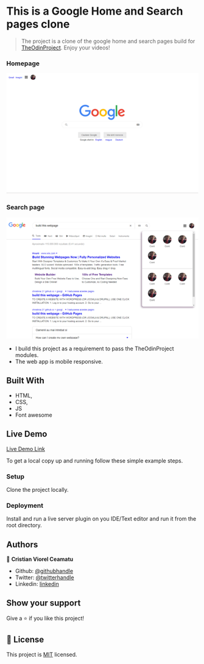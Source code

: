 # This is a Google Home and Search pages clone

> The project is a clone of the google home and search pages build for [TheOdinProject](https://www.theodinproject.com/). Enjoy your videos!

### Homepage
![screenshot](./app-screenshot-full.png)

### Search page
![screenshot](./app-screenshot-full2.png)

- I build this project as a requirement to pass the TheOdinProject modules.
- The web app is mobile responsive.

## Built With

- HTML,
- CSS,
- JS
- Font awesome

## Live Demo

[Live Demo Link](https://cristianceamatu.github.io/theOdinProject-youtubeclone/)


To get a local copy up and running follow these simple example steps.

### Setup

Clone the project locally.

### Deployment

Install and run a live server plugin on you IDE/Text editor and run it from the root directory.


## Authors

👤 **Cristian Viorel Ceamatu**

- Github: [@githubhandle](https://github.com/cristianCeamatu)
- Twitter: [@twitterhandle](https://twitter.com/CeamatuV)
- Linkedin: [linkedin](https://www.linkedin.com/in/ceamatu-cristian-viorel-7a5469136/)


## Show your support

Give a ⭐️ if you like this project!


## 📝 License

This project is [MIT](lic.url) licensed.
